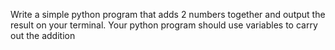 Write a simple python program that adds 2 numbers together and output the result on your terminal.
Your python program should use variables to carry out the addition
